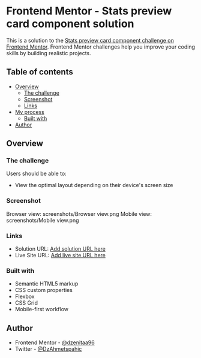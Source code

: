 # Frontend Mentor - Stats preview card component solution

This is a solution to the [Stats preview card component challenge on Frontend Mentor](https://www.frontendmentor.io/challenges/stats-preview-card-component-8JqbgoU62). Frontend Mentor challenges help you improve your coding skills by building realistic projects. 

## Table of contents

- [Overview](#overview)
  - [The challenge](#the-challenge)
  - [Screenshot](#screenshot)
  - [Links](#links)
- [My process](#my-process)
  - [Built with](#built-with)
- [Author](#author)


## Overview

### The challenge

Users should be able to:

- View the optimal layout depending on their device's screen size

### Screenshot
Browser view: screenshots/Browser view.png
Mobile view: screenshots/Mobile view.png

### Links

- Solution URL: [Add solution URL here](https://www.frontendmentor.io/solutions/stats-preview-card-component-solution-xjAty9g40I)
- Live Site URL: [Add live site URL here](https://dzenitaa96.github.io/Frontend-Mentor---Stats-preview-card-component-solution/)


### Built with

- Semantic HTML5 markup
- CSS custom properties
- Flexbox
- CSS Grid
- Mobile-first workflow

## Author

- Frontend Mentor - [@dzenitaa96](https://www.frontendmentor.io/profile/dzenitaa96)
- Twitter - [@DzAhmetspahic](https://twitter.com/DzAhmetspahic)
